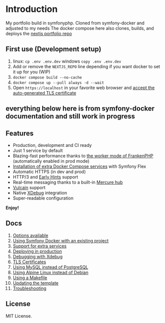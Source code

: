 # Introduction

My portfolio build in symfonyphp. Cloned from symfony-docker and adjusted to my needs
The docker compose here also clones, builds, and deploys the [nextjs portfolio repo](https://github.com/oga-sven/portfolio) 

## First use (Development setup)
1. linux: `cp .env .env.dev` windows `copy .env .env.dev`
2. Add or remove the `NEXTJS_REPO` line depending if you want docker to set it up for you (WIP)
3. `docker compose build --no-cache`
4. `docker compose up --pull always -d --wait`
5. Open `https://localhost` in your favorite web browser and [accept the auto-generated TLS certificate](https://stackoverflow.com/a/15076602/1352334)


## everything below here is from symfony-docker documentation and still work in progress 

## Features

* Production, development and CI ready
* Just 1 service by default
* Blazing-fast performance thanks to [the worker mode of FrankenPHP](https://github.com/dunglas/frankenphp/blob/main/docs/worker.md) (automatically enabled in prod mode)
* [Installation of extra Docker Compose services](docs/extra-services.md) with Symfony Flex
* Automatic HTTPS (in dev and prod)
* HTTP/3 and [Early Hints](https://symfony.com/blog/new-in-symfony-6-3-early-hints) support
* Real-time messaging thanks to a built-in [Mercure hub](https://symfony.com/doc/current/mercure.html)
* [Vulcain](https://vulcain.rocks) support
* Native [XDebug](docs/xdebug.md) integration
* Super-readable configuration

**Enjoy!**

## Docs

1. [Options available](docs/options.md)
2. [Using Symfony Docker with an existing project](docs/existing-project.md)
3. [Support for extra services](docs/extra-services.md)
4. [Deploying in production](docs/production.md)
5. [Debugging with Xdebug](docs/xdebug.md)
6. [TLS Certificates](docs/tls.md)
7. [Using MySQL instead of PostgreSQL](docs/mysql.md)
8. [Using Alpine Linux instead of Debian](docs/alpine.md)
9. [Using a Makefile](docs/makefile.md)
10. [Updating the template](docs/updating.md)
11. [Troubleshooting](docs/troubleshooting.md)

## License

MIT License.
